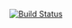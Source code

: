 [![Build Status](https://ci.consulo.io/job/consulo-xpath/badge/icon)](https://ci.consulo.io/job/consulo-xpath/)
